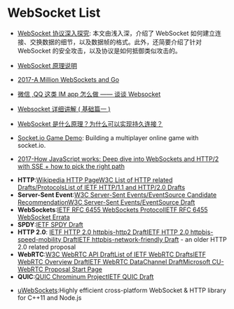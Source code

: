 # WebSocket List

- [WebSocket 协议深入探究](https://mp.weixin.qq.com/s/eNwWJ_sCqqOW9QuozZslbQ): 本文由浅入深，介绍了 WebSocket 如何建立连接、交换数据的细节，以及数据帧的格式。此外，还简要介绍了针对 WebSocket 的安全攻击，以及协议是如何抵御类似攻击的。

- [WebSocket 原理说明](https://www.qcloud.com/document/product/214/4150)

- [2017-A Million WebSockets and Go](https://medium.freecodecamp.org/million-websockets-and-go-cc58418460bb)

- [微信 ,QQ 这类 IM app 怎么做 —— 谈谈 Websocket](http://www.jianshu.com/p/bcefda55bce4)

- [ Websocket 详细讲解 ( 基础篇一 ) ](http://blog.csdn.net/woshinannan741/article/details/51470830)

- [WebSocket 是什么原理？为什么可以实现持久连接？](https://www.zhihu.com/question/20215561/answer/40316953)

- [Socket.io Game Demo](https://github.com/sgoedecke/socket-io-game): Building a multiplayer online game with socket.io.

- [2017-How JavaScript works: Deep dive into WebSockets and HTTP/2 with SSE + how to pick the right path](https://parg.co/UKu)

* **HTTP**:[Wikipedia HTTP Page](http://en.wikipedia.org/wiki/Hypertext_Transfer_Protocol)[W3C List of HTTP related Drafts/Protocols](http://www.w3.org/Protocols/)[List of IETF HTTP/1.1 and HTTP/2.0 Drafts](http://tools.ietf.org/id/draft-ietf-httpbis)
* **Server-Sent Event**:[W3C Server-Sent Events/EventSource Candidate Recommendation](http://www.w3.org/TR/eventsource/)[W3C Server-Sent Events/EventSource Draft](http://dev.w3.org/html5/eventsource/)
* **WebSockets**:[IETF RFC 6455 WebSockets Protocol](http://tools.ietf.org/html/rfc6455)[IETF RFC 6455 WebSocket Errata](http://www.rfc-editor.org/errata_search.php?rfc=6455)
* **SPDY**:[IETF SPDY Draft](http://tools.ietf.org/html/draft-mbelshe-httpbis-spdy)
* **HTTP 2.0**: [IETF HTTP 2.0 httpbis-http2 Draft](http://tools.ietf.org/html/draft-ietf-httpbis-http2-01)[IETF HTTP 2.0 httpbis-speed-mobility Draft](http://tools.ietf.org/html/draft-montenegro-httpbis-speed-mobility)[IETF httpbis-network-friendly Draft](http://tools.ietf.org/html/draft-tarreau-httpbis-network-friendly-00) - an older HTTP 2.0 related proposal
* **WebRTC**:[W3C WebRTC API Draft](http://dev.w3.org/2011/webrtc/editor/webrtc.html)[List of IETF WebRTC Drafts](http://tools.ietf.org/wg/rtcweb/)[IETF WebRTC Overview Draft](http://tools.ietf.org/html/draft-ietf-rtcweb-overview)[IETF WebRTC DataChannel Draft](http://tools.ietf.org/html/draft-ietf-rtcweb-data-channel)[Microsoft CU-WebRTC Proposal Start Page](http://html5labs.interopbridges.com/prototypes/cu-rtc-web/cu-rtc-web/info)
* **QUIC**:[QUIC Chrominum Project](https://www.chromium.org/quic)[IETF QUIC Draft](https://tools.ietf.org/html/draft-tsvwg-quic-protocol-00)

- [uWebSockets](https://github.com/uWebSockets/uWebSockets):Highly efficient cross-platform WebSocket & HTTP library for C++11 and Node.js
